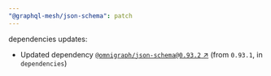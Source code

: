 ```yaml
---
"@graphql-mesh/json-schema": patch
---
```

dependencies updates:
  - Updated dependency [`@omnigraph/json-schema@0.93.2` ↗︎](https://www.npmjs.com/package/@omnigraph/json-schema/v/0.93.2) (from `0.93.1`, in `dependencies`)
